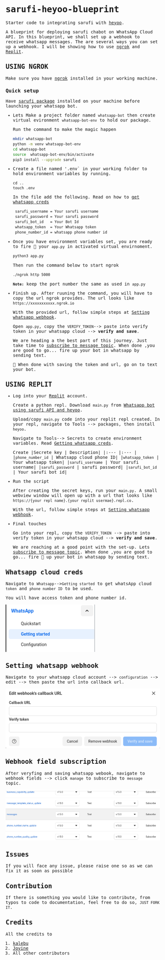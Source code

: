 <samp>

# sarufi-heyoo-blueprint

Starter code to integrating sarufi with [heyoo](https://github.com/Neurotech-HQ/heyoo).

A blueprint for deploying sarufi chabot on WhatsApp Cloud API. In this blueprint, we shall set up a webhook to receive whatsapp messages. The are several ways you can set up a webhook. I will be showing how to use [ngrok](#using-ngrok) and [Replit](#using-replit).


## USING NGROK

Make sure you have [ngrok](https://ngrok.com/) installed in your working machine.

### Quick setup

Have [sarufi package](https://github.com/Neurotech-HQ/sarufi-python-sdk) installed on your machine before launching your whatsapp bot.
- Lets Make a project folder named `whatsapp-bot` then create virtual evironment `whatsapp-bot-env` to hold our package. 

  Run the command to make the magic happen

  ```bash
  mkdir whatsapp-bot
  python -m venv whatsapp-bot-env
  cd whatsapp-bot
  source  whatsapp-bot-env/bin/activate
  pip3 install --upgrade sarufi
  ```

- Create a file named '.env` in your working folder to hold environment variables by running. 
  
  ```
  cd ..
  touch .env
  ```
   In the file add the following. Read on how to [get whatsapp creds](#whatsapp-cloud-creds)

   ```bash
    sarufi_username = Your sarufi username
    sarufi_password = Your sarufi password
    sarufi_bot_id   = Your Bot Id
    whatsapp_token  = Your Whatsapp token
    phone_number_id = whatsapp phone number id
  ```
  
- Once you have environment variables set, you are ready to fire 🚀 your `app.py` in activated virtual envirnoment.
  ```bash
  python3 app.py
  ```
  Then run the command below to start ngrok

  ```bash
  ./ngrok http 5000
  ```

  **`Note:`** keep the port number the same as used in `app.py`

- Finish up. After ruuning the command, you will have to copy the url ngrok provides. The url looks like `https://xxxxxxxxxxx.ngrok.io`

  With the provided url, follow simple steps at [Setting whatsapp webhook](#setting-whatsapp-webhook).

  Open `app.py`, copy the `VERIFY_TOKEN`--> paste into verify token in your whatsapp cloud --> **verify and save**.

  We are heading a the best part of this journey. Just take time to [subscribe to message topic](#webhook-field-subscription).
  When done ,you are good to go... fire up your bot in whatsapp by sending text.

  🏁 When done with saving the token and url, go on to text your bot.



## USING REPLIT

- Log into your [Replit](https://replit.com/) account.
  
  Create a python repl. Download `main.py` from [Whatsapp bot using sarufi API and heyoo](https://replit.com/@jovyinny/Whatapp-bot-using-Sarufi-api-and-heyoo).

  Upload/copy `main.py` code into your replit repl created.  In your repl, navigate to Tools --> packages, then install `heyoo`.

  Navigate to Tools--> Secrets to create environment variables. Read [Getting whatsapp creds](#whatsapp-cloud-creds).

  Create
    |Secrete key               | Description|
    |:---                      |:---        |
    |`phone_number_id`         | Whatsapp cloud phone ID|
    |`whatsapp_token`          | Your whatsapp token|
    |`sarufi_username`         | Your sarufi username|
    |`sarufi_password`         | sarufi password|
    |`sarufi_bot_id`           | Your sarufi bot id|

- Run the script
  
  After creating the secret keys, run your `main.py`. A small webview window will open up with a url that looks like `https://{your repl name}.{your replit usermae}.repl.co`. 

  With the url, follow simple steps at [Setting whatsapp webhook](#setting-whatsapp-webhook).

- Final touches

  Go into your repl, copy the `VERIFY_TOKEN` --> paste into verify token in your whatsapp cloud --> **verify and save**.

  We are reaching at a good point with the set-up. Lets [subscribe to message topic](#webhook-field-subscription).
  When done ,you are good to go... fire 🚀 up your bot in whatsapp by sending text.

## Whatsapp cloud creds

Navigate to `Whatsapp`-->`Getting started` to get whatsApp cloud `token` and `phone number ID` to be used. 

You will have access token and phone number id.

![How to get whatsapp token and phone number ID](./img/get_whatsapp_token.png)

## Setting whatsapp webhook
Navigate to your whatsapp cloud account --> `configuration` --> edit --> then paste the url into callback url.
  
![Web hook setup](./img/webhook_setup.png)

## Webhook field subscription

After veryfing and saving whatsapp webook, navigate to webhook fields --> click `manage` to subscribe to `message` topic.

![Webhook fields subscription](./img/webhook_subscription.png)

## Issues

If you will face any issue, please raise one so as we can fix it as soon as possible

## Contribution

If there is something you would like to contribute, from typos to code to documentation, feel free to do so, `JUST FORK IT`.

## Credits

All the credits to

1. [kalebu](https://github.com/Kalebu/)
2. [Jovine](https://github.com/jovyinny/)
3. All other contributors

</samp>
